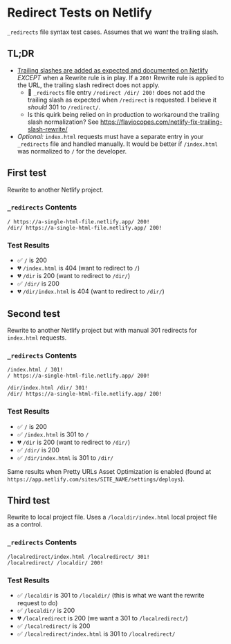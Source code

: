 # Redirect Tests on Netlify

`_redirects` file syntax test cases. Assumes that we _want_ the trailing slash.

## TL;DR

* [Trailing slashes are added as expected and documented on Netlify](https://docs.netlify.com/routing/redirects/redirect-options/#trailing-slash) _EXCEPT_ when a Rewrite rule is in play. If a `200!` Rewrite rule is applied to the URL, the trailing slash redirect does not apply.
	* 🚨 `_redirects` file entry `/redirect /dir/ 200!` does not add the trailing slash as expected when `/redirect` is requested. I believe it _should_ 301 to `/redirect/`.
	* Is this quirk being relied on in production to workaround the trailing slash normalization? See https://flaviocopes.com/netlify-fix-trailing-slash-rewrite/
* _Optional:_ `index.html` requests must have a separate entry in your `_redirects` file and handled manually. It would be better if `/index.html` was normalized to `/` for the developer.

## First test

Rewrite to another Netlify project.

### `_redirects` Contents

```
/ https://a-single-html-file.netlify.app/ 200!
/dir/ https://a-single-html-file.netlify.app/ 200!
```

### Test Results

* ✅ `/` is 200
* 💔 `/index.html` is 404 (want to redirect to `/`)
* 💔 `/dir` is 200 (want to redirect to `/dir/`)
* ✅ `/dir/` is 200
* 💔 `/dir/index.html` is 404 (want to redirect to `/dir/`)

## Second test

Rewrite to another Netlify project but with manual 301 redirects for `index.html` requests.

### `_redirects` Contents

```
/index.html / 301!
/ https://a-single-html-file.netlify.app/ 200!

/dir/index.html /dir/ 301!
/dir/ https://a-single-html-file.netlify.app/ 200!
```

### Test Results

* ✅ `/` is 200 
* ✅ `/index.html` is 301 to `/`
* 💔 `/dir` is 200 (want to redirect to `/dir/`)
* ✅ `/dir/` is 200
* ✅ `/dir/index.html` is 301 to `/dir/`

Same results when Pretty URLs Asset Optimization is enabled (found at `https://app.netlify.com/sites/SITE_NAME/settings/deploys`).


## Third test

Rewrite to local project file. Uses a `/localdir/index.html` local project file as a control.

### `_redirects` Contents

```
/localredirect/index.html /localredirect/ 301!
/localredirect/ /localdir/ 200!
```

### Test Results

* ✅ `/localdir` is 301 to `/localdir/` (this is what we want the rewrite request to do)
* ✅ `/localdir/` is 200
* 💔 `/localredirect` is 200 (we want a 301 to `/localredirect/`)
* ✅ `/localredirect/` is 200
* ✅ `/localredirect/index.html` is 301 to `/localredirect/`
